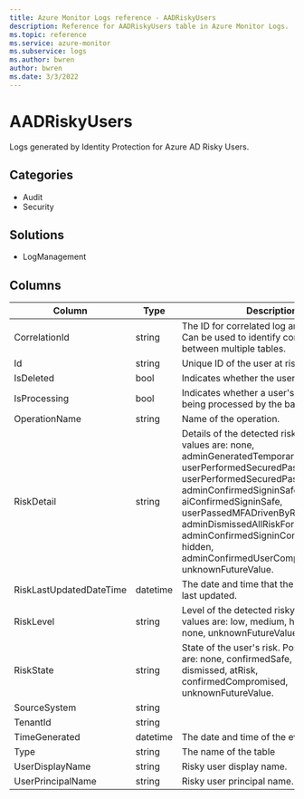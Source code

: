 ```yaml
---
title: Azure Monitor Logs reference - AADRiskyUsers
description: Reference for AADRiskyUsers table in Azure Monitor Logs.
ms.topic: reference
ms.service: azure-monitor
ms.subservice: logs
ms.author: bwren
author: bwren
ms.date: 3/3/2022
---
```


# AADRiskyUsers

 Logs generated by Identity Protection for Azure AD Risky Users.

## Categories

- Audit
- Security
## Solutions

- LogManagement




## Columns

| Column | Type | Description |
| --- | --- | --- |
| CorrelationId | string | The ID for correlated log analytics events. Can be used to identify correlated events between multiple tables. |
| Id | string | Unique ID of the user at risk. |
| IsDeleted | bool | Indicates whether the user is deleted. |
| IsProcessing | bool | Indicates whether a user's risky state is being processed by the backend. |
| OperationName | string | Name of the operation. |
| RiskDetail | string | Details of the detected risk. Possible values are: none, adminGeneratedTemporaryPassword, userPerformedSecuredPasswordChange, userPerformedSecuredPasswordReset, adminConfirmedSigninSafe, aiConfirmedSigninSafe, userPassedMFADrivenByRiskBasedPolicy, adminDismissedAllRiskForUser, adminConfirmedSigninCompromised, hidden, adminConfirmedUserCompromised, unknownFutureValue. |
| RiskLastUpdatedDateTime | datetime | The date and time that the risky user was last updated. |
| RiskLevel | string | Level of the detected risky user. Possible values are: low, medium, high, hidden, none, unknownFutureValue. |
| RiskState | string | State of the user's risk. Possible values are: none, confirmedSafe, remediated, dismissed, atRisk, confirmedCompromised, unknownFutureValue. |
| SourceSystem | string |  |
| TenantId | string |  |
| TimeGenerated | datetime | The date and time of the event in UTC. |
| Type | string | The name of the table |
| UserDisplayName | string | Risky user display name. |
| UserPrincipalName | string | Risky user principal name. |
